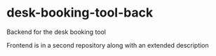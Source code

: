 # desk-booking-tool-back
Backend for the desk booking tool

Frontend is in a second repository along with an extended description
